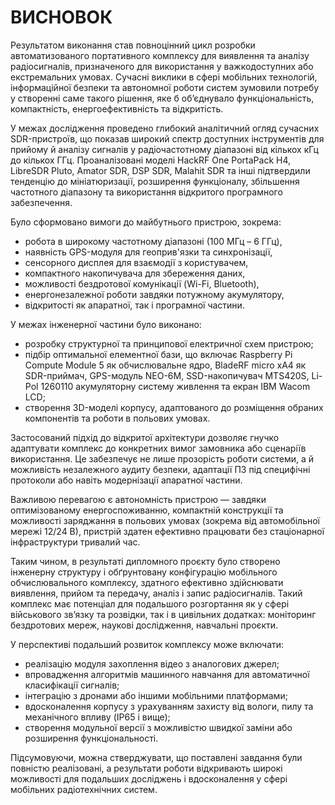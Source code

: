 # **ВИСНОВОК**

Результатом виконання став повноцінний цикл розробки автоматизованого портативного комплексу для виявлення та аналізу радіосигналів, призначеного для використання у важкодоступних або екстремальних умовах. Сучасні виклики в сфері мобільних технологій, інформаційної безпеки та автономної роботи систем зумовили потребу у створенні саме такого рішення, яке б об’єднувало функціональність, компактність, енергоефективність та відкритість.

У межах дослідження проведено глибокий аналітичний огляд сучасних SDR-пристроїв, що показав широкий спектр доступних інструментів для прийому й аналізу сигналів у радіочастотному діапазоні від кількох кГц до кількох ГГц. Проаналізовані моделі HackRF One PortaPack H4, LibreSDR Pluto, Amator SDR, DSP SDR, Malahit SDR та інші підтвердили тенденцію до мініатюризації, розширення функціоналу, збільшення частотного діапазону та використання відкритого програмного забезпечення.

Було сформовано вимоги до майбутнього пристрою, зокрема:

* робота в широкому частотному діапазоні (100 МГц – 6 ГГц),
* наявність GPS-модуля для геоприв'язки та синхронізації,
* сенсорного дисплея для взаємодії з користувачем,
* компактного накопичувача для збереження даних,
* можливості бездротової комунікації (Wi-Fi, Bluetooth),
* енергонезалежної роботи завдяки потужному акумулятору,
* відкритості як апаратної, так і програмної частини.

У межах інженерної частини було виконано:

* розробку структурної та принципової електричної схем пристрою;
* підбір оптимальної елементної бази, що включає Raspberry Pi Compute Module 5 як обчислювальне ядро, BladeRF micro xA4 як SDR-приймач, GPS-модуль NEO-6M, SSD-накопичувач MTS420S, Li-Pol 1260110 акумуляторну систему живлення та екран IBM Wacom LCD;
* створення 3D-моделі корпусу, адаптованого до розміщення обраних компонентів та роботи в польових умовах.

Застосований підхід до відкритої архітектури дозволяє гнучко адаптувати комплекс до конкретних вимог замовника або сценаріїв використання. Це забезпечує не лише прозорість роботи системи, а й можливість незалежного аудиту безпеки, адаптації ПЗ під специфічні протоколи або навіть модернізації апаратної частини.

Важливою перевагою є автономність пристрою — завдяки оптимізованому енергоспоживанню, компактній конструкції та можливості заряджання в польових умовах (зокрема від автомобільної мережі 12/24 В), пристрій здатен ефективно працювати без стаціонарної інфраструктури тривалий час.

Таким чином, в результаті дипломного проєкту було створено інженерну структуру і обґрунтовану конфігурацію мобільного обчислювального комплексу, здатного ефективно здійснювати виявлення, прийом та передачу, аналіз і запис радіосигналів. Такий комплекс має потенціал для подальшого розгортання як у сфері військового зв’язку та розвідки, так і в цивільних додатках: моніторинг бездротових мереж, наукові дослідження, навчальні проєкти.

У перспективі подальший розвиток комплексу може включати:

* реалізацію модуля захоплення відео з аналогових джерел;
* впровадження алгоритмів машинного навчання для автоматичної класифікації сигналів;
* інтеграцію з дронами або іншими мобільними платформами;
* вдосконалення корпусу з урахуванням захисту від вологи, пилу та механічного впливу (IP65 і вище);
* створення модульної версії з можливістю швидкої заміни або розширення функціональності.

Підсумовуючи, можна стверджувати, що поставлені завдання були повністю реалізовані, а результати роботи відкривають широкі можливості для подальших досліджень і вдосконалення у сфері мобільних радіотехнічних систем.

